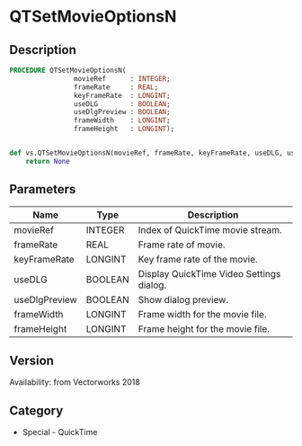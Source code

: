 # QTSetMovieOptionsN

## Description
```pascal
PROCEDURE QTSetMovieOptionsN(
				movieRef      : INTEGER;
				frameRate     : REAL;
				keyFrameRate  : LONGINT;
				useDLG        : BOOLEAN;
				useDlgPreview : BOOLEAN;
				frameWidth    : LONGINT;
				frameHeight   : LONGINT);
```

```python

def vs.QTSetMovieOptionsN(movieRef, frameRate, keyFrameRate, useDLG, useDlgPreview, frameWidth, frameHeight):
    return None
```

## Parameters
|Name|Type|Description|
|---|---|---|
|movieRef|INTEGER|Index of QuickTime movie stream.|
|frameRate|REAL|Frame rate of movie.|
|keyFrameRate|LONGINT|Key frame rate of the movie.|
|useDLG|BOOLEAN|Display QuickTime Video Settings dialog.|
|useDlgPreview|BOOLEAN|Show dialog preview.|
|frameWidth|LONGINT|Frame width for the movie file.|
|frameHeight|LONGINT|Frame height for the movie file.|

## Version
Availability: from Vectorworks 2018
## Category
* Special - QuickTime

